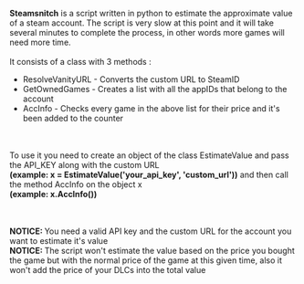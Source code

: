 <strong>Steamsnitch</strong> is a script written in python to estimate the approximate value of a steam account. The script is very slow at this point and it will take several minutes to complete the process, in other words more games will need more time. <br><br>
It consists of a class with 3 methods : <br>
<ul>
 <li>ResolveVanityURL - Converts the custom URL to SteamID</li>
 <li>GetOwnedGames - Creates a list with all the appIDs that belong to the account</li>
 <li>AccInfo - Checks every game in the above list for their price and it's been added to the counter</li>
</ul><br><br>
To use it you need to create an object of the class EstimateValue and pass the API_KEY along with the custom URL <br><strong>(example: x = EstimateValue('your_api_key', 'custom_url'))</strong> and then call the method AccInfo on the object x <br><strong>(example: x.AccInfo())</strong><br><br><br>

<strong>NOTICE: </strong> You need a valid API key and the custom URL for the account you want to estimate it's value
<br><strong>NOTICE: </strong> The script won't estimate the value based on the price you bought the game but with the normal price of the game at this given time, also it won't add the price of your DLCs into the total value
